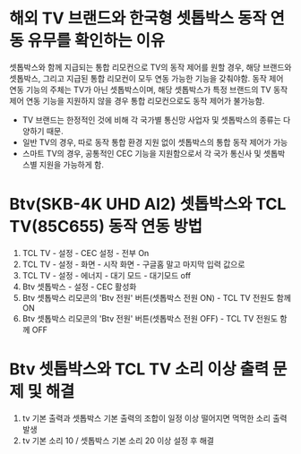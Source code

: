 # 해외 TV 브랜드와 한국형 셋톱박스 동작 연동 유무를 확인하는 이유
셋톱박스와 함께 지급되는 통합 리모컨으로 TV의 동작 제어를 원할 경우, 해당 브랜드와 셋톱박스, 그리고 지급된 통합 리모컨이 모두 연동 가능한 기능을 갖춰야함.
동작 제어 연동 기능의 주체는 TV가 아닌 셋톱박스이며, 해당 셋톱박스가 특정 브랜드의 TV 동작 제어 연동 기능을 지원하지 않을 경우 통합 리모컨으로도 동작 제어가 불가능함.
- TV 브랜드는 한정적인 것에 비해 각 국가별 통신망 사업자 및 셋톱박스의 종류는 다양하기 때문.
- 일반 TV의 경우, 따로 동작 통합 환경 지원 없이 셋톱박스의 통합 동작 제어가 가능
- 스마트 TV의 경우, 공통적인 CEC 기능을 지원함으로서 각 국가 통신사 및 셋톱박스별 지원을 가능하게 함.  

# Btv(SKB-4K UHD AI2) 셋톱박스와 TCL TV(85C655) 동작 연동 방법
1. TCL TV - 설정 - CEC 설정 - 전부 On
2. TCL TV - 설정 - 화면 - 시작 화면 - 구글홈 말고 마지막 입력 값으로
3. TCL TV - 설정 - 에너지 - 대기 모드 - 대기모드 off
4. Btv 셋톱박스 - 설정 - CEC 활성화
5. Btv 셋톱박스 리모콘의 'Btv 전원' 버튼(셋톱박스 전원 ON) - TCL TV 전원도 함께 ON
6. Btv 셋톱박스 리모콘의 'Btv 전원' 버튼(셋톱박스 전원 OFF) - TCL TV 전원도 함께 OFF

# Btv 셋톱박스와 TCL TV 소리 이상 출력 문제 및 해결
1. tv 기본 출력과 셋톱박스 기본 출력의 조합이 일정 이상 떨어지면 먹먹한 소리 출력 발생
2. tv 기본 소리 10 / 셋톱박스 기본 소리 20 이상 설정 후 해결
